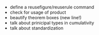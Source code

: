- define a reusefigure/reuserule command
- check for usage of product
- beautify theorem boxes (new line!)
- talk about prinicipal types in cumulativity
- talk about standardization